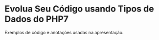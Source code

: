 # Evolua Seu Código usando Tipos de Dados do PHP7

Exemplos de código e anotações usadas na apresentação.

